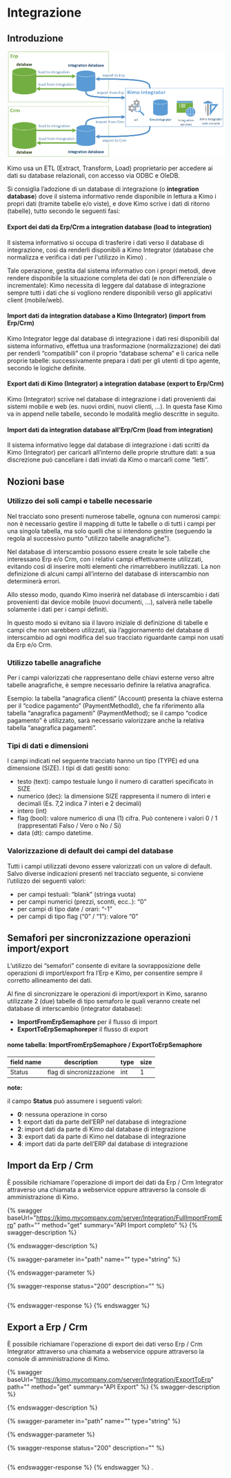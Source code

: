 # Integrazione

## Introduzione <a href="#introduzione" id="introduzione"></a>

![schema logico integrazione](../.gitbook/assets/kimo-integrator-schema.png)

Kimo usa un ETL (Extract, Transform, Load) proprietario per accedere ai dati su database relazionali, con accesso via ODBC e OleDB.

Si consiglia l’adozione di un database di integrazione (o **integration database**) dove il sistema informativo rende disponibile in lettura a Kimo i propri dati (tramite tabelle e/o viste), e dove Kimo scrive i dati di ritorno (tabelle), tutto secondo le seguenti fasi:

#### **Export dei dati da Erp/Crm a integration database (load to integration)** <a href="#export-dei-dati-da-erp-crm-a-integration-database-load-to-integration" id="export-dei-dati-da-erp-crm-a-integration-database-load-to-integration"></a>

Il sistema informativo si occupa di trasferire i dati verso il database di integrazione, così da renderli disponibili a Kimo Integrator (database che normalizza e verifica i dati per l'utilizzo in Kimo) .

Tale operazione, gestita dal sistema informativo con i propri metodi, deve rendere disponibile la situazione completa dei dati (e non differenziale o incrementale): Kimo necessita di leggere dal database di integrazione sempre tutti i dati che si vogliono rendere disponibili verso gli applicativi client (mobile/web).

#### **Import dati da integration database a Kimo (Integrator) (import from Erp/Crm)** <a href="#import-dati-da-integration-database-a-kimo-integrator-import-from-erp-crm" id="import-dati-da-integration-database-a-kimo-integrator-import-from-erp-crm"></a>

Kimo Integrator legge dal database di integrazione i dati resi disponibili dal sistema informativo, effettua una trasformazione (normalizzazione) dei dati per renderli “compatibili” con il proprio “database schema” e li carica nelle proprie tabelle: successivamente prepara i dati per gli utenti di tipo agente, secondo le logiche definite.

#### **Export dati di Kimo (Integrator) a integration database (export to Erp/Crm)** <a href="#export-dati-di-kimo-integrator-a-integration-database-export-to-erp-crm" id="export-dati-di-kimo-integrator-a-integration-database-export-to-erp-crm"></a>

Kimo (Integrator) scrive nel database di integrazione i dati provenienti dai sistemi mobile e web (es. nuovi ordini, nuovi clienti, …). In questa fase Kimo va in append nelle tabelle, secondo le modalità meglio descritte in seguito.

#### **Import dati da integration database all’Erp/Crm (load from integration)** <a href="#import-dati-da-integration-database-allerp-crm-load-from-integration" id="import-dati-da-integration-database-allerp-crm-load-from-integration"></a>

Il sistema informativo legge dal database di integrazione i dati scritti da Kimo (Integrator) per caricarli all’interno delle proprie strutture dati: a sua discrezione può cancellare i dati inviati da Kimo o marcarli come “letti”.

## Nozioni base <a href="#nozioni-base" id="nozioni-base"></a>

### Utilizzo dei soli campi e tabelle necessarie <a href="#utilizzo-dei-soli-campi-e-tabelle-necessarie" id="utilizzo-dei-soli-campi-e-tabelle-necessarie"></a>

Nel tracciato sono presenti numerose tabelle, ognuna con numerosi campi: non è necessario gestire il mapping di tutte le tabelle o di tutti i campi per una singola tabella, ma solo quelli che si intendono gestire (seguendo la regola al successivo punto "utilizzo tabelle anagrafiche").

Nel database di interscambio possono essere create le sole tabelle che interessano Erp e/o Crm, con i relativi campi effettivamente utilizzati, evitando così di inserire molti elementi che rimarrebbero inutilizzati. La non definizione di alcuni campi all’interno del database di interscambio non determinerà errori.

Allo stesso modo, quando Kimo inserirà nel database di interscambio i dati provenienti dai device mobile (nuovi documenti, …), salverà nelle tabelle solamente i dati per i campi definiti.

In questo modo si evitano sia il lavoro iniziale di definizione di tabelle e campi che non sarebbero utilizzati, sia l’aggiornamento del database di interscambio ad ogni modifica del suo tracciato riguardante campi non usati da Erp e/o Crm.

### Utilizzo tabelle anagrafiche <a href="#utilizzo-tabelle-anagrafiche" id="utilizzo-tabelle-anagrafiche"></a>

Per i campi valorizzati che rappresentano delle chiavi esterne verso altre tabelle anagrafiche, è sempre necessario definire la relativa anagrafica.

Esempio: la tabella “anagrafica clienti” (Account) presenta la chiave esterna per il “codice pagamento” (PaymentMethodId), che fa riferimento alla tabella “anagrafica pagamenti” (PaymentMethod); se il campo “codice pagamento” è utilizzato, sarà necessario valorizzare anche la relativa tabella “anagrafica pagamenti”.

### Tipi di dati e dimensioni <a href="#tipi-di-dati-e-dimensioni" id="tipi-di-dati-e-dimensioni"></a>

I campi indicati nel seguente tracciato hanno un tipo (TYPE) ed una dimensione (SIZE). I tipi di dati gestiti sono:

* testo (text): campo testuale lungo il numero di caratteri specificato in SIZE
* numerico (dec): la dimensione SIZE rappresenta il numero di interi e decimali (Es. 7,2 indica 7 interi e 2 decimali)
* intero (int)
* flag (bool): valore numerico di una (1) cifra. Può contenere i valori 0 / 1 (rappresentati Falso / Vero o No / Si)
* data (dt): campo datetime.

### Valorizzazione di default dei campi del database  <a href="#valorizzazione-di-default-dei-campi-del-database" id="valorizzazione-di-default-dei-campi-del-database"></a>

Tutti i campi utilizzati devono essere valorizzati con un valore di default. Salvo diverse indicazioni presenti nel tracciato seguente, si conviene l’utilizzo dei seguenti valori:

* per campi testuali: “blank” (stringa vuota)
* per campi numerici (prezzi, sconti, ecc..): “0”
* per campi di tipo date / orari: “-1”
* per campi di tipo flag (“0” / “1”): valore “0”

## Semafori per sincronizzazione operazioni import/export <a href="#semafori-per-sincronizzazione-operazioni-import-export" id="semafori-per-sincronizzazione-operazioni-import-export"></a>

L’utilizzo dei “semafori” consente di evitare la sovrapposizione delle operazioni di import/export fra l’Erp e Kimo, per consentire sempre il corretto allineamento dei dati.

Al fine di sincronizzare le operazioni di import/export in Kimo, saranno utilizzate 2 (due) tabelle di tipo semaforo le quali veranno create nel database di interscambio (integrator database):

* **ImportFromErpSemaphore** per il flusso di import
* **ExportToErpSemaphoreper** il flusso di export

#### nome tabella: ImportFromErpSemaphore / ExportToErpSemaphore <a href="#nome-tabella-importfromerpsemaphore-exporttoerpsemaphore" id="nome-tabella-importfromerpsemaphore-exporttoerpsemaphore"></a>

| field name | description              | type | size |
| ---------- | ------------------------ | ---- | ---- |
| Status     | flag di sincronizzazione | int  | 1    |

**note:**

il campo **Status** può assumere i seguenti valori:

* **0**: nessuna operazione in corso
* **1**: export dati da parte dell’ERP nel database di integrazione
* **2**: import dati da parte di Kimo dal database di integrazione
* **3**: export dati da parte di Kimo nel database di integrazione
* **4**: import dati da parte dell’ERP dal database di integrazione

## Import da Erp / Crm <a href="#import-da-erp-crm" id="import-da-erp-crm"></a>

È possibile richiamare l'operazione di import dei dati da Erp / Crm Integrator attraverso una chiamata a webservice oppure attraverso la console di amministrazione di Kimo.

{% swagger baseUrl="https://kimo.mycompany.com/server/Integration/FullImportFromErp" path="" method="get" summary="API Import completo" %}
{% swagger-description %}

{% endswagger-description %}

{% swagger-parameter in="path" name="" type="string" %}

{% endswagger-parameter %}

{% swagger-response status="200" description="" %}
```
```
{% endswagger-response %}
{% endswagger %}

## Export a Erp / Crm <a href="#export-a-erp-crm" id="export-a-erp-crm"></a>

È possibile richiamare l'operazione di export dei dati verso Erp / Crm Integrator attraverso una chiamata a webservice oppure attraverso la console di amministrazione di Kimo.

{% swagger baseUrl="https://kimo.mycompany.com/server/Integration/ExportToErp" path="" method="get" summary="API Export" %}
{% swagger-description %}

{% endswagger-description %}

{% swagger-parameter in="path" name="" type="string" %}

{% endswagger-parameter %}

{% swagger-response status="200" description="" %}
```
```
{% endswagger-response %}
{% endswagger %}
.